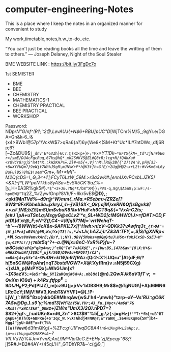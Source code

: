 # computer-engineering-Notes
This is a place where I keep the notes in an organized manner for convenient to study

My work,timetable,notes,h.w.,to-do..etc.

“You can't just be reading books all the time and leave the writting of them to others.”
― Joseph Delaney, Night of the Soul Stealer


BME WEBSITE LINK :  https://bit.ly/3FgDc7o

1st SEMISTER
  * BME
  * BEE
  * CHEMISTRY
  * MATHEMATICS-1
  * CHEMISTRY PRACTICAL
  * BEE PRACTICAL
  * WORKSHOP
  
Password: NDp*rN"G/nf^(R?;':2@,LevAUJ{+N$6+RBU]pUC"D*[WjTCm%M/5_;9gYr.e/DGA=Gn&k-6_:&{x4>BWb!@57p"\VckW$7>qRa6}a?)6y{We8<(SM+*Kt*"Uc*!L#7ntDWs;,dfjSRp;6?[~Zc&DU9$`j_dnv'E*6VZh}6C7.@)Rz<p+}F;*Px`_>YT!Dk`~*8FYS{kN+_td*JjNr#bEGr>/smE/DUAcFgcRuq,67ks@hQ*_mKJS#KV5@ZL#Q8rR;)cg+N/fQAkXa#<rQVCr8rgjS"m4t*X.;kW2KH)%=.Z]#+m5{+,Vj'nR\[R&y3B{{'2)(VA'8,pF@[$J-+8wXYfUQm?}9eWjt7Wh%J9gR\mJN%K+P*h@K3t]h=G!E/+2Ug@M@2~xrL2t:#VvKm6<L6yBuFu)BS?8hE$\sem^`Gm+,:M+=M{'-M2Q{cDS=!,,G;3<+?];FCyT6LzW_59M.>r3a3wK#:[ennUXvPCxbLJZK5)<&X[-f*LW^peNTkhs8yASa+EvS#5CK'9aZ\%=_[y_H+EA3R%gk5#}.`*$^+2+J&.?Nq*t/b8^XM}};PV$-q,8g\$A5n8;p:wF:/s-hpnBW@^T`q2Z_%rZyw!Gnp?8Vh/F~6kr5vE$**@D},;<pkt[M*nTVd%~d9r@^W}mm{_rMa.*R5ebm>(ZRZe[?9W$^8FxKbhebSa=jxkryJ,;h~jVB}SX<_Qk(:ajM}xeRN&Qf)sBgvk$]<>z#`fN$;bZ5}mSt)m$vbuK8!&vVHuF<h6CT9q&{='VxA-C2ts;[e#J`\pA+uTSnLq;MsgyG@eCLv2'*e_SL+WD2[c!MGHWC\J>=fD#T>CD,FptD\]d'xt@_F;cN^Z(f,C4~=\9]q57?Mj=`vrtWehqT-^b'~-/8WW(tt}4cK&x-$APK]L7x][^Hwh>n!zV~QDKk3?vAwfrq3`t_{f>9A"=(W\jLPrk}wBVA(@9R,K=)Yx)T3\!s,*`J<tJv,hAZJ;L^Z&3A:TFY,=,S]S/!gXNRp<,*N.`ScwsVmVemvkArE;{B/f,\;NY).9BV{5Muks=@8Q@}tuJ\H6x+fukJCxSD-S$EJ+M"{w;G2F?L!/}{7R`b$t$5q^?+-a.@Njx=8nC-YxR%P}fu~?w8Cs`@W/ePGp"qRg4<w;)^cRQ"Te"7wJGX$E',r-{bw:BS,[47h&av"[8\X:H+&-eH6XZAwLWf}3$9L*_ujk!X6D)D9v$u+KFQVf}rC2';<=B#n}A<yUfx^Ar6P`uDH+ktW)n97fR*Az:(Qr2<X%UQru"]At{dF;6/?h[5nSCW@FpAhr]=qT*3bstdVGW?>X@!X*yfRm}v`:n`N5j59CXg)<}xUA_p(MrPYQx(=WhG!Jm[x?~]X3azV`5;+Gs5r^dw_6Y]2aKQmj#6W+A:.mb}9d[`@n).$2QwXJk6aV3fT~v;=QvXm~K)9d)+k4Rx.ftfpp^E=9DtJH_KP%tWJcvJt$2;Pd)PtJZ)_m[cz9U{j>jrVv'bDB3H9;Mr$$e@TgNUG\]+A)d6MN6LRcGzY;)MjV!WV3,KmbT&VYVF[=@[.!P-LjW_(`:W!$"8zc{nkbQE#MhrqAw{wSJ'h4~\mwh}"tzrp~aY~Vs'*RU::gC6K7A$v@Dg.}.s9'y;%md!3]vH:`2hY5W,YVr;43_Fu,jWyc+/4m6d"7&<Rs8\/*xWC!Sk#^_UKH`z+)ZWm"UmX3/2Q)*.nPD7=?$S2+}gf~_/:udUKn8=rd6_Zn'\'>8C!$9"%5[_g.\z{~j=gH`zj!'"T:*fb[+uB^BTgApE+jK)h(Q+GBPRe{+G'3qc_W.>\X!Ghdj4FN#@r;w"YaHN_,ze4=EKqmG{SN^]b4-HggJ"jyU~U#E"x=f(T%%[[u)FVuvM`**}d3fmQKg{+%ZF*c:g'U[FwqDC8A4`!n6<UAvgH<LSaHp:v.(p+=:tVupgwD$9BK#s&`~?VR.VuW/%#Jn=YvnK;AnL9M^VjaQcG.E+EHy'zj}Epcqy"6*8;?j]5R#J=B2#4AY<(45qL'H"_GTDhYR7&~'c(@9,`]
